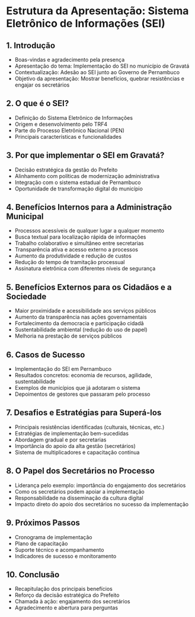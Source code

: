 # Estrutura da Apresentação: Sistema Eletrônico de Informações (SEI)

## 1. Introdução
- Boas-vindas e agradecimento pela presença
- Apresentação do tema: Implementação do SEI no município de Gravatá
- Contextualização: Adesão ao SEI junto ao Governo de Pernambuco
- Objetivo da apresentação: Mostrar benefícios, quebrar resistências e engajar os secretários

## 2. O que é o SEI?
- Definição do Sistema Eletrônico de Informações
- Origem e desenvolvimento pelo TRF4
- Parte do Processo Eletrônico Nacional (PEN)
- Principais características e funcionalidades

## 3. Por que implementar o SEI em Gravatá?
- Decisão estratégica da gestão do Prefeito
- Alinhamento com políticas de modernização administrativa
- Integração com o sistema estadual de Pernambuco
- Oportunidade de transformação digital do município

## 4. Benefícios Internos para a Administração Municipal
- Processos acessíveis de qualquer lugar a qualquer momento
- Busca textual para localização rápida de informações
- Trabalho colaborativo e simultâneo entre secretarias
- Transparência ativa e acesso externo a processos
- Aumento da produtividade e redução de custos
- Redução do tempo de tramitação processual
- Assinatura eletrônica com diferentes níveis de segurança

## 5. Benefícios Externos para os Cidadãos e a Sociedade
- Maior proximidade e acessibilidade aos serviços públicos
- Aumento da transparência nas ações governamentais
- Fortalecimento da democracia e participação cidadã
- Sustentabilidade ambiental (redução do uso de papel)
- Melhoria na prestação de serviços públicos

## 6. Casos de Sucesso
- Implementação do SEI em Pernambuco
- Resultados concretos: economia de recursos, agilidade, sustentabilidade
- Exemplos de municípios que já adotaram o sistema
- Depoimentos de gestores que passaram pelo processo

## 7. Desafios e Estratégias para Superá-los
- Principais resistências identificadas (culturais, técnicas, etc.)
- Estratégias de implementação bem-sucedidas
- Abordagem gradual e por secretarias
- Importância do apoio da alta gestão (secretários)
- Sistema de multiplicadores e capacitação contínua

## 8. O Papel dos Secretários no Processo
- Liderança pelo exemplo: importância do engajamento dos secretários
- Como os secretários podem apoiar a implementação
- Responsabilidade na disseminação da cultura digital
- Impacto direto do apoio dos secretários no sucesso da implementação

## 9. Próximos Passos
- Cronograma de implementação
- Plano de capacitação
- Suporte técnico e acompanhamento
- Indicadores de sucesso e monitoramento

## 10. Conclusão
- Recapitulação dos principais benefícios
- Reforço da decisão estratégica do Prefeito
- Chamada à ação: engajamento dos secretários
- Agradecimento e abertura para perguntas
